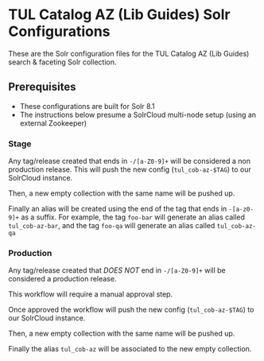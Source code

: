 # TUL Catalog AZ (Lib Guides) Solr Configurations

These are the Solr configuration files for the TUL Catalog AZ (Lib Guides) search & faceting Solr collection.

## Prerequisites

- These configurations are built for Solr 8.1
- The instructions below presume a SolrCloud multi-node setup (using an external Zookeeper)


### Stage
Any tag/release created that ends in `-/[a-Z0-9]+` will be considered a non production release.  This will push the new config (`tul_cob-az-$TAG`) to our SolrCloud instance.

Then, a new empty collection with the same name will be pushed up.

Finally an alias will be created using the end of the tag that ends in `-[a-z0-9]+` as a suffix.  For example, the tag `foo-bar` will generate an  alias called `tul_cob-az-bar`, and the tag `foo-qa` will generate an alias called `tul_cob-az-qa`


### Production
Any tag/release created that *DOES NOT* end in `-/[a-Z0-9]+` will be considered a production release.

This workflow will require a manual approval step.

Once approved the workflow  will push the new config (`tul_cob-az-$TAG`) to our SolrCloud instance.

Then, a new empty collection with the same name will be pushed up.

Finally the alias `tul_cob-az` will be associated to the new empty collection.


